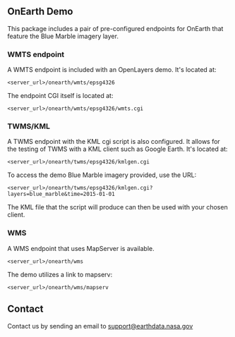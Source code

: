 ## OnEarth Demo

This package includes a pair of pre-configured endpoints for OnEarth that feature the Blue Marble imagery layer.

### WMTS endpoint
A WMTS endpoint is included with an OpenLayers demo. It's located at:

``<server_url>/onearth/wmts/epsg4326``

The endpoint CGI itself is located at:

``<server_url>/onearth/wmts/epsg4326/wmts.cgi``

### TWMS/KML
A TWMS endpoint with the KML cgi script is also configured. It allows for the testing of TWMS with a KML client such as Google Earth. It's located at:

``<server_url>/onearth/twms/epsg4326/kmlgen.cgi``

To access the demo Blue Marble imagery provided, use the URL:

``<server_url>/onearth/twms/epsg4326/kmlgen.cgi?layers=blue_marble&time=2015-01-01``

The KML file that the script will produce can then be used with your chosen client.

### WMS
A WMS endpoint that uses MapServer is available.

``<server_url>/onearth/wms``

The demo utilizes a link to mapserv:

``<server_url>/onearth/wms/mapserv``

## Contact

Contact us by sending an email to
[support@earthdata.nasa.gov](mailto:support@earthdata.nasa.gov)
